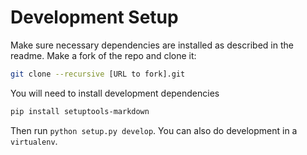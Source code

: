 # Development Setup
Make sure necessary dependencies are installed as described in the readme. Make a fork of the repo and clone it:

```bash
git clone --recursive [URL to fork].git
```

You will need to install development dependencies
```bash
pip install setuptools-markdown
```

Then run `python setup.py develop`. You can also do development in a `virtualenv`.
